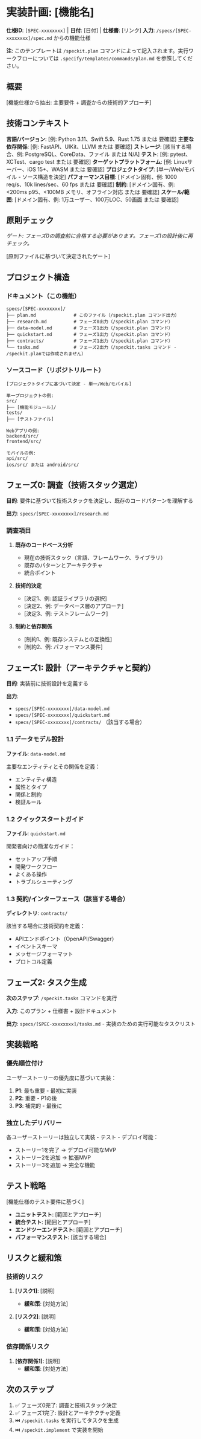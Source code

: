 # 実装計画: [機能名]

**仕様ID**: `[SPEC-xxxxxxxx]` | **日付**: [日付] | **仕様書**: [リンク]
**入力**: `/specs/[SPEC-xxxxxxxx]/spec.md` からの機能仕様

**注**: このテンプレートは `/speckit.plan` コマンドによって記入されます。実行ワークフローについては `.specify/templates/commands/plan.md` を参照してください。

## 概要

[機能仕様から抽出: 主要要件 + 調査からの技術的アプローチ]

## 技術コンテキスト

<!--
  対応必要: このセクションの内容をプロジェクトの技術詳細で置き換えてください。
  ここで示されている構造は、反復プロセスをガイドするための助言的な役割を果たします。
-->

**言語/バージョン**: [例: Python 3.11、Swift 5.9、Rust 1.75 または 要確認]
**主要な依存関係**: [例: FastAPI、UIKit、LLVM または 要確認]
**ストレージ**: [該当する場合、例: PostgreSQL、CoreData、ファイル または N/A]
**テスト**: [例: pytest、XCTest、cargo test または 要確認]
**ターゲットプラットフォーム**: [例: Linuxサーバー、iOS 15+、WASM または 要確認]
**プロジェクトタイプ**: [単一/Web/モバイル - ソース構造を決定]
**パフォーマンス目標**: [ドメイン固有、例: 1000 req/s、10k lines/sec、60 fps または 要確認]
**制約**: [ドメイン固有、例: <200ms p95、<100MB メモリ、オフライン対応 または 要確認]
**スケール/範囲**: [ドメイン固有、例: 1万ユーザー、100万LOC、50画面 または 要確認]

## 原則チェック

*ゲート: フェーズ0の調査前に合格する必要があります。フェーズ1の設計後に再チェック。*

[原則ファイルに基づいて決定されたゲート]

## プロジェクト構造

### ドキュメント（この機能）

```text
specs/[SPEC-xxxxxxxx]/
├── plan.md              # このファイル（/speckit.plan コマンド出力）
├── research.md          # フェーズ0出力（/speckit.plan コマンド）
├── data-model.md        # フェーズ1出力（/speckit.plan コマンド）
├── quickstart.md        # フェーズ1出力（/speckit.plan コマンド）
├── contracts/           # フェーズ1出力（/speckit.plan コマンド）
└── tasks.md             # フェーズ2出力（/speckit.tasks コマンド - /speckit.planでは作成されません）
```

### ソースコード（リポジトリルート）

```text
[プロジェクトタイプに基づいて決定 - 単一/Web/モバイル]

単一プロジェクトの例:
src/
├── [機能モジュール]/
tests/
├── [テストファイル]

Webアプリの例:
backend/src/
frontend/src/

モバイルの例:
api/src/
ios/src/ または android/src/
```

## フェーズ0: 調査（技術スタック選定）

**目的**: 要件に基づいて技術スタックを決定し、既存のコードパターンを理解する

**出力**: `specs/[SPEC-xxxxxxxx]/research.md`

### 調査項目

1. **既存のコードベース分析**
   - 現在の技術スタック（言語、フレームワーク、ライブラリ）
   - 既存のパターンとアーキテクチャ
   - 統合ポイント

2. **技術的決定**
   - [決定1、例: 認証ライブラリの選択]
   - [決定2、例: データベース層のアプローチ]
   - [決定3、例: テストフレームワーク]

3. **制約と依存関係**
   - [制約1、例: 既存システムとの互換性]
   - [制約2、例: パフォーマンス要件]

## フェーズ1: 設計（アーキテクチャと契約）

**目的**: 実装前に技術設計を定義する

**出力**:
- `specs/[SPEC-xxxxxxxx]/data-model.md`
- `specs/[SPEC-xxxxxxxx]/quickstart.md`
- `specs/[SPEC-xxxxxxxx]/contracts/` （該当する場合）

### 1.1 データモデル設計

**ファイル**: `data-model.md`

主要なエンティティとその関係を定義：
- エンティティ構造
- 属性とタイプ
- 関係と制約
- 検証ルール

### 1.2 クイックスタートガイド

**ファイル**: `quickstart.md`

開発者向けの簡潔なガイド：
- セットアップ手順
- 開発ワークフロー
- よくある操作
- トラブルシューティング

### 1.3 契約/インターフェース（該当する場合）

**ディレクトリ**: `contracts/`

該当する場合に技術契約を定義：
- APIエンドポイント（OpenAPI/Swagger）
- イベントスキーマ
- メッセージフォーマット
- プロトコル定義

## フェーズ2: タスク生成

**次のステップ**: `/speckit.tasks` コマンドを実行

**入力**: このプラン + 仕様書 + 設計ドキュメント

**出力**: `specs/[SPEC-xxxxxxxx]/tasks.md` - 実装のための実行可能なタスクリスト

## 実装戦略

### 優先順位付け

ユーザーストーリーの優先度に基づいて実装：
1. **P1**: 最も重要 - 最初に実装
2. **P2**: 重要 - P1の後
3. **P3**: 補完的 - 最後に

### 独立したデリバリー

各ユーザーストーリーは独立して実装・テスト・デプロイ可能：
- ストーリー1を完了 → デプロイ可能なMVP
- ストーリー2を追加 → 拡張MVP
- ストーリー3を追加 → 完全な機能

## テスト戦略

[機能仕様のテスト要件に基づく]

- **ユニットテスト**: [範囲とアプローチ]
- **統合テスト**: [範囲とアプローチ]
- **エンドツーエンドテスト**: [範囲とアプローチ]
- **パフォーマンステスト**: [該当する場合]

## リスクと緩和策

### 技術的リスク

1. **[リスク1]**: [説明]
   - **緩和策**: [対処方法]

2. **[リスク2]**: [説明]
   - **緩和策**: [対処方法]

### 依存関係リスク

1. **[依存関係1]**: [説明]
   - **緩和策**: [対処方法]

## 次のステップ

1. ✅ フェーズ0完了: 調査と技術スタック決定
2. ✅ フェーズ1完了: 設計とアーキテクチャ定義
3. ⏭️ `/speckit.tasks` を実行してタスクを生成
4. ⏭️ `/speckit.implement` で実装を開始
